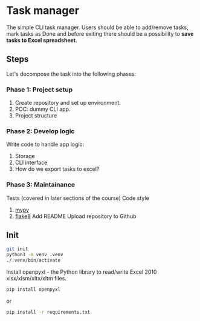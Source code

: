 # Task manager

The simple CLI task manager. Users should be able to add/remove tasks, mark tasks as Done and before exiting there should be a possibility to **save tasks to Excel spreadsheet**.

## Steps

Let's decompose the task into the following phases:

### Phase 1: Project setup

1. Create repository and set up environment.
2. POC: dummy CLI app.
3. Project structure

### Phase 2: Develop logic

Write code to handle app logic:
   1. Storage
   2. CLI interface
   3. How do we export tasks to excel?

### Phase 3: Maintainance

Tests (covered in later sections of the course)
Code style
   1. [mypy](https://pypi.org/project/mypy/)
   2. [flake8](https://pypi.org/project/flake8/)
Add README
Upload repository to Github

## Init

```bash
git init
python3 -m venv .venv
./.venv/bin/activate
```
Install openpyxl - the Python library to read/write Excel 2010 xlsx/xlsm/xltx/xltm files.
```bash
pip install openpyxl
```
or
```bash
pip install -r requirements.txt
```

